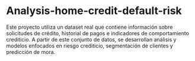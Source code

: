 # Analysis-home-credit-default-risk
Este proyecto utiliza un dataset real que contiene información sobre solicitudes de crédito, historial de pagos e indicadores de comportamiento crediticio. A partir de este conjunto de datos, se desarrollan análisis y modelos enfocados en riesgo crediticio, segmentación de clientes y predicción de mora.
